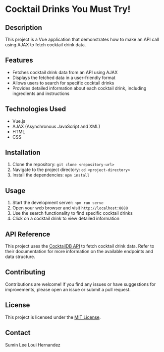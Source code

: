 # Cocktail Drinks You Must Try!


## Description

This project is a Vue application that demonstrates how to make an API call using AJAX to fetch cocktail drink data.

## Features

- Fetches cocktail drink data from an API using AJAX
- Displays the fetched data in a user-friendly format
- Allows users to search for specific cocktail drinks
- Provides detailed information about each cocktail drink, including ingredients and instructions

## Technologies Used

- Vue.js
- AJAX (Asynchronous JavaScript and XML)
- HTML
- CSS

## Installation

1. Clone the repository: `git clone <repository-url>`
2. Navigate to the project directory: `cd <project-directory>`
3. Install the dependencies: `npm install`

## Usage

1. Start the development server: `npm run serve`
2. Open your web browser and visit `http://localhost:8888`
3. Use the search functionality to find specific cocktail drinks
4. Click on a cocktail drink to view detailed information

## API Reference

This project uses the [CocktailDB API](https://www.thecocktaildb.com/api.php) to fetch cocktail drink data. Refer to their documentation for more information on the available endpoints and data structure.

## Contributing

Contributions are welcome! If you find any issues or have suggestions for improvements, please open an issue or submit a pull request.

## License

This project is licensed under the [MIT License](LICENSE).

## Contact

Sumin Lee 
Loui Hernandez 

